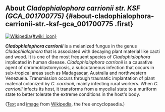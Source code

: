 About *Cladophialophora carrionii str. KSF (GCA\_001700775)* {#about-cladophialophora-carrionii-str.-ksf-gca_001700775 .first}
------------------------------------------------------------

[![Wikipedia](/img/wikipedia_logo_v2_en.png){#wiki_icon}](http://en.wikipedia.org/wiki/Cladophialophora_carrionii)

***Cladophialophora carrionii*** is a melanized fungus in the genus
*Cladophialophora* that is associated with decaying plant material like
cacti and wood. It is one of the most frequent species of
*Cladophialophora* implicated in human disease. *Cladophialophora
carrionii* is a causative agent of chromoblastomycosis, a subcutaneous
infection that occurs in sub-tropical areas such as Madagascar,
Australia and northwestern Venezuela. Transmission occurs through
traumatic implantation of plant material colonized by *C. carrionii*,
mainly infecting rural workers. When *C. carrionii* infects its host, it
transforms from a mycelial state to a muriform state to better tolerate
the extreme conditions in the host\'s body.

([Text](http://en.wikipedia.org/wiki/Cladophialophora_carrionii) and
[image](https://commons.wikimedia.org/wiki/File:Cladophialophora_carrionii.jpg)
from [Wikipedia](http://en.wikipedia.org/), the free encyclopaedia.)
